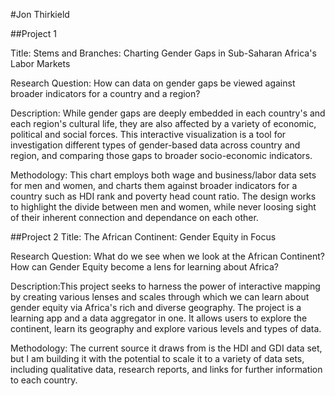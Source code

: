 #Jon Thirkield

##Project 1

Title: Stems and Branches: Charting Gender Gaps in Sub-Saharan Africa's Labor Markets

Research Question: How can data on gender gaps be viewed against broader indicators for a country and a region?

Description: While gender gaps are deeply embedded in each country's and each region's cultural life, they are also affected by a variety of economic, political and social forces. This interactive visualization is a tool for investigation different types of gender-based data across country and region, and comparing those gaps to broader socio-economic indicators.

Methodology: This chart employs both wage and business/labor data sets for men and women, and charts them against broader indicators for a country such as HDI rank and poverty head count ratio. The design works to highlight the divide between men and women, while never loosing sight of their inherent connection and dependance on each other.


##Project 2
Title: The African Continent: Gender Equity in Focus

Research Question: What do we see when we look at the African Continent? How can Gender Equity become a lens for learning about Africa?

Description:This project seeks to harness the power of interactive mapping by creating various lenses and scales through which we can learn about gender equity via Africa's rich and diverse geography. The project is a learning app and a data aggregator in one. It allows users to explore the continent, learn its geography and explore various levels and types of data.

Methodology: The current source it draws from is the HDI and GDI data set, but I am building it with the potential to scale it to a variety of data sets, including qualitative data, research reports, and links for further information to each country.
